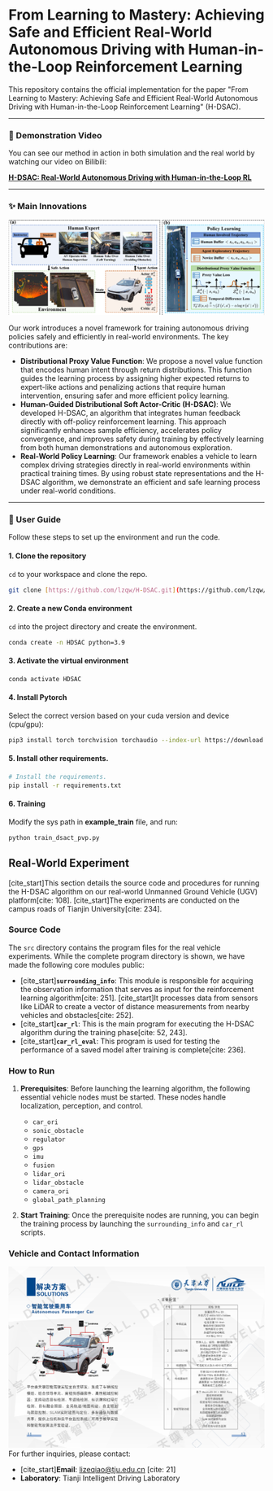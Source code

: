 # From Learning to Mastery: Achieving Safe and Efficient Real-World Autonomous Driving with Human-in-the-Loop Reinforcement Learning

This repository contains the official implementation for the paper "From Learning to Mastery: Achieving Safe and Efficient Real-World Autonomous Driving with Human-in-the-Loop Reinforcement Learning" (H-DSAC).

---

### 🎥 Demonstration Video

You can see our method in action in both simulation and the real world by watching our video on Bilibili:

**[H-DSAC: Real-World Autonomous Driving with Human-in-the-Loop RL](https://www.bilibili.com/video/BV1MntGzvE1J/?vd_source=f5570dd1411a8560541af0e815590ae4)**

---

### ✨ Main Innovations

![H-DSAC Framework](pic/frame.png)

Our work introduces a novel framework for training autonomous driving policies safely and efficiently in real-world environments. The key contributions are:

* **Distributional Proxy Value Function**: We propose a novel value function that encodes human intent through return distributions. This function guides the learning process by assigning higher expected returns to expert-like actions and penalizing actions that require human intervention, ensuring safer and more efficient policy learning.
* **Human-Guided Distributional Soft Actor-Critic (H-DSAC)**: We developed H-DSAC, an algorithm that integrates human feedback directly with off-policy reinforcement learning. This approach significantly enhances sample efficiency, accelerates policy convergence, and improves safety during training by effectively learning from both human demonstrations and autonomous exploration.
* **Real-World Policy Learning**: Our framework enables a vehicle to learn complex driving strategies directly in real-world environments within practical training times. By using robust state representations and the H-DSAC algorithm, we demonstrate an efficient and safe learning process under real-world conditions.

---

### 🚀 User Guide

Follow these steps to set up the environment and run the code.

#### 1. Clone the repository
`cd` to your workspace and clone the repo.
```bash
git clone [https://github.com/lzqw/H-DSAC.git](https://github.com/lzqw/H-DSAC.git)
```
#### 2. Create a new Conda environment
`cd` into the project directory and create the environment.
```bash
conda create -n HDSAC python=3.9
```
#### 3. Activate the virtual environment
```bash
conda activate HDSAC
```
#### 4. Install Pytorch
Select the correct version based on your cuda version and device (cpu/gpu):
```bash
pip3 install torch torchvision torchaudio --index-url https://download.pytorch.org/whl/cu118
```
#### 5. Install other requirements.
```bash
# Install the requirements.
pip install -r requirements.txt
```
#### 6. Training
Modify the sys path in **example_train** file, and run:
```bash
python train_dsact_pvp.py
```


## Real-World Experiment

[cite_start]This section details the source code and procedures for running the H-DSAC algorithm on our real-world Unmanned Ground Vehicle (UGV) platform[cite: 108]. [cite_start]The experiments are conducted on the campus roads of Tianjin University[cite: 234].

### Source Code

The `src` directory contains the program files for the real vehicle experiments. While the complete program directory is shown, we have made the following core modules public:

* [cite_start]**`surrounding_info`**: This module is responsible for acquiring the observation information that serves as input for the reinforcement learning algorithm[cite: 251]. [cite_start]It processes data from sensors like LiDAR to create a vector of distance measurements from nearby vehicles and obstacles[cite: 252].
* [cite_start]**`car_rl`**: This is the main program for executing the H-DSAC algorithm during the training phase[cite: 52, 243].
* [cite_start]**`car_rl_eval`**: This program is used for testing the performance of a saved model after training is complete[cite: 236].

### How to Run

1.  **Prerequisites**: Before launching the learning algorithm, the following essential vehicle nodes must be started. These nodes handle localization, perception, and control.
    * `car_ori`
    * `sonic_obstacle`
    * `regulator`
    * `gps`
    * `imu`
    * `fusion`
    * `lidar_ori`
    * `lidar_obstacle`
    * `camera_ori`
    * `global_path_planning`

2.  **Start Training**: Once the prerequisite nodes are running, you can begin the training process by launching the `surrounding_info` and `car_rl` scripts.

### Vehicle and Contact Information

![Real Vehicle Hardware Architecture](real_world/pic/real_v.jpg)
For further inquiries, please contact:
* [cite_start]**Email**: lizeqiao@tju.edu.cn [cite: 21]
* **Laboratory**: Tianji Intelligent Driving Laboratory